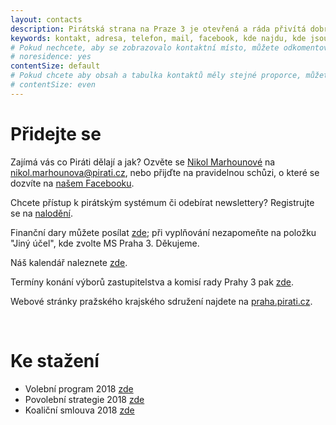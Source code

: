 ```yaml
---
layout: contacts
description: Pirátská strana na Praze 3 je otevřená a ráda přivítá dobrovolníky a odpoví na dotazy kritiků.
keywords: kontakt, adresa, telefon, mail, facebook, kde najdu, kde jsou
# Pokud nechcete, aby se zobrazovalo kontaktní místo, můžete odkomentovat následující řádek:
# noresidence: yes
contentSize: default
# Pokud chcete aby obsah a tabulka kontaktů měly stejné proporce, můžete použít:
# contentSize: even
---
```



<div class="o-section-header o-section-header--indented">
  <h1 class="t-h2-alt">Přidejte se</h1>
</div>


Zajímá vás co Piráti dělají a jak? Ozvěte se [Nikol Marhounové](/lide/nikol-marhounova) na nikol.marhounova@pirati.cz, nebo přijďte
na pravidelnou schůzi, o které se dozvíte na [našem Facebooku](https://www.facebook.com/PiratiPraha3/).

Chcete přístup k pirátským systémum či odebírat newslettery? Registrujte se na [nalodění](https://nalodeni.pirati.cz/).

Finanční dary můžete posílat [zde](https://dary.pirati.cz/podpor-kraj/praha/adresne-dary-pro-ks-praha/); při vyplňování nezapomeňte na položku "Jiný účel", kde zvolte MS Praha 3. Děkujeme.

Náš kalendář naleznete [zde](https://calendar.google.com/calendar/u/0/embed?src=o2k9q2b4p679fp4u3p146u2r5s@group.calendar.google.com&ctz=Europe/Prague).

Termíny konání výborů zastupitelstva a komisí rady Prahy 3 pak [zde](https://www.praha3.cz/samosprava/vybory-a-komise/terminy-zasedani?year=2021).

Webové stránky pražského krajského sdružení najdete na [praha.pirati.cz](https://praha.pirati.cz/).

<br/>

<div class="o-section-header o-section-header--indented">
  <h1 class="t-h2-alt">Ke stažení</h1>
</div>

- Volební program 2018 [zde](https://github.com/pirati-web/praha3.pirati.cz/blob/master/Dokumenty/Program2018.pdf)
- Povolební strategie 2018 [zde](https://github.com/pirati-web/praha3.pirati.cz/blob/master/Dokumenty/Strategie2018.pdf)
- Koaliční smlouva 2018 [zde](https://www.praha3.cz/samosprava/zastupitelstvo/koalicni-dohoda-pro-obdobi-20182022)


